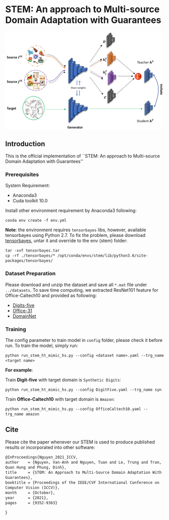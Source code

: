 # STEM: An approach to Multi-source Domain Adaptation with Guarantees

<p align="center">
  <img src="docs/overal_framework_ver6.PNG" /> 
</p>

## Introduction
This is the official implementation of ``STEM: An approach to Multi-source Domain Adaptation with Guarantees''

### Prerequisites
System Requirement:
* Anaconda3
* Cuda toolkit 10.0

Install other environment requirement by Anaconda3 following:
```
conda env create -f env.yml
```

**Note**: the environment requires `tensorbayes` libs, however, available tensorbayes using Python 2.7. To fix the problem, please download [tensorbayes](https://drive.google.com/file/d/1H5srfetpc0aVABt91-1aVK7ePtP3N5h_/view?usp=sharing), untar it and override to the env (stem) folder:
```
tar -xvf tensorbayes.tar
cp -rf ./tensorbayes/* /opt/conda/envs/stem/lib/python3.6/site-packages/tensorbayes/
```

### Dataset Preparation
Please download and unzip the dataset and save all `*.mat` file under `../datasets`. To save time computing, we extracted ResNet101 feature for Office-Caltech10 and provided as following:

* [Digits-five](https://drive.google.com/file/d/1L7gg22gGsL-vOqS88NLJrciDtczsM9oQ/view?usp=sharing)
* [Office-31](https://drive.google.com/file/d/1Q-ABkNTmw4bMJMKLsDZ0h0WtGvzlzhNc/view?usp=sharing)
* [DomainNet](http://ai.bu.edu/M3SDA/)

### Training
The config parameter to train model in `config` folder, please check it before run. To train the model, simply run:
```
python run_stem_ht_mimic_hs.py --config <dataset name>.yaml --trg_name <target name>
```

**For example**:  

Train **Digit-five** with target domain is `Synthetic Digits`:
```
python run_stem_ht_mimic_hs.py --config DigitFive.yaml --trg_name syn
```

Train **Office-Caltech10** with target domain is `Amazon`:
```
python run_stem_ht_mimic_hs.py --config OfficeCaltech10.yaml --trg_name amazon
```

## Cite  
Please cite the paper whenever our STEM is used to produce published results or incorporated into other software:

	@InProceedings{Nguyen_2021_ICCV,
    author    = {Nguyen, Van-Anh and Nguyen, Tuan and Le, Trung and Tran, Quan Hung and Phung, Dinh},
    title     = {STEM: An Approach to Multi-Source Domain Adaptation With Guarantees},
    booktitle = {Proceedings of the IEEE/CVF International Conference on Computer Vision (ICCV)},
    month     = {October},
    year      = {2021},
    pages     = {9352-9363}
}